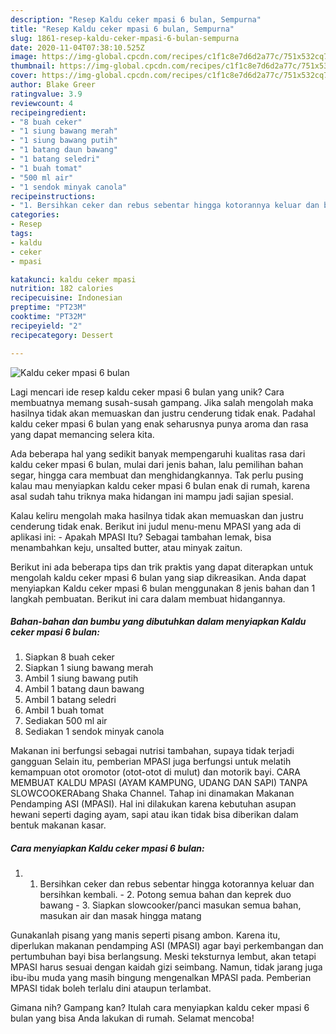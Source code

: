 ```yaml
---
description: "Resep Kaldu ceker mpasi 6 bulan, Sempurna"
title: "Resep Kaldu ceker mpasi 6 bulan, Sempurna"
slug: 1861-resep-kaldu-ceker-mpasi-6-bulan-sempurna
date: 2020-11-04T07:38:10.525Z
image: https://img-global.cpcdn.com/recipes/c1f1c8e7d6d2a77c/751x532cq70/kaldu-ceker-mpasi-6-bulan-foto-resep-utama.jpg
thumbnail: https://img-global.cpcdn.com/recipes/c1f1c8e7d6d2a77c/751x532cq70/kaldu-ceker-mpasi-6-bulan-foto-resep-utama.jpg
cover: https://img-global.cpcdn.com/recipes/c1f1c8e7d6d2a77c/751x532cq70/kaldu-ceker-mpasi-6-bulan-foto-resep-utama.jpg
author: Blake Greer
ratingvalue: 3.9
reviewcount: 4
recipeingredient:
- "8 buah ceker"
- "1 siung bawang merah"
- "1 siung bawang putih"
- "1 batang daun bawang"
- "1 batang seledri"
- "1 buah tomat"
- "500 ml air"
- "1 sendok minyak canola"
recipeinstructions:
- "1. Bersihkan ceker dan rebus sebentar hingga kotorannya keluar dan bersihkan kembali. 2. Potong semua bahan dan keprek duo bawang 3. Siapkan slowcooker/panci masukan semua bahan, masukan air dan masak hingga matang"
categories:
- Resep
tags:
- kaldu
- ceker
- mpasi

katakunci: kaldu ceker mpasi 
nutrition: 182 calories
recipecuisine: Indonesian
preptime: "PT23M"
cooktime: "PT32M"
recipeyield: "2"
recipecategory: Dessert

---
```



![Kaldu ceker mpasi 6 bulan](https://img-global.cpcdn.com/recipes/c1f1c8e7d6d2a77c/751x532cq70/kaldu-ceker-mpasi-6-bulan-foto-resep-utama.jpg)

Lagi mencari ide resep kaldu ceker mpasi 6 bulan yang unik? Cara membuatnya memang susah-susah gampang. Jika salah mengolah maka hasilnya tidak akan memuaskan dan justru cenderung tidak enak. Padahal kaldu ceker mpasi 6 bulan yang enak seharusnya punya aroma dan rasa yang dapat memancing selera kita.

Ada beberapa hal yang sedikit banyak mempengaruhi kualitas rasa dari kaldu ceker mpasi 6 bulan, mulai dari jenis bahan, lalu pemilihan bahan segar, hingga cara membuat dan menghidangkannya. Tak perlu pusing kalau mau menyiapkan kaldu ceker mpasi 6 bulan enak di rumah, karena asal sudah tahu triknya maka hidangan ini mampu jadi sajian spesial.

Kalau keliru mengolah maka hasilnya tidak akan memuaskan dan justru cenderung tidak enak. Berikut ini judul menu-menu MPASI yang ada di aplikasi ini: - Apakah MPASI Itu? Sebagai tambahan lemak, bisa menambahkan keju, unsalted butter, atau minyak zaitun.


Berikut ini ada beberapa tips dan trik praktis yang dapat diterapkan untuk mengolah kaldu ceker mpasi 6 bulan yang siap dikreasikan. Anda dapat menyiapkan Kaldu ceker mpasi 6 bulan menggunakan 8 jenis bahan dan 1 langkah pembuatan. Berikut ini cara dalam membuat hidangannya.

<!--inarticleads1-->

##### Bahan-bahan dan bumbu yang dibutuhkan dalam menyiapkan Kaldu ceker mpasi 6 bulan:

1. Siapkan 8 buah ceker
1. Siapkan 1 siung bawang merah
1. Ambil 1 siung bawang putih
1. Ambil 1 batang daun bawang
1. Ambil 1 batang seledri
1. Ambil 1 buah tomat
1. Sediakan 500 ml air
1. Sediakan 1 sendok minyak canola


Makanan ini berfungsi sebagai nutrisi tambahan, supaya tidak terjadi gangguan Selain itu, pemberian MPASI juga berfungsi untuk melatih kemampuan otot oromotor (otot-otot di mulut) dan motorik bayi. CARA MEMBUAT KALDU MPASI (AYAM KAMPUNG, UDANG DAN SAPI) TANPA SLOWCOOKERAbang Shaka Channel. Tahap ini dinamakan Makanan Pendamping ASI (MPASI). Hal ini dilakukan karena kebutuhan asupan hewani seperti daging ayam, sapi atau ikan tidak bisa diberikan dalam bentuk makanan kasar. 

<!--inarticleads2-->

##### Cara menyiapkan Kaldu ceker mpasi 6 bulan:

1. 1. Bersihkan ceker dan rebus sebentar hingga kotorannya keluar dan bersihkan kembali. - 2. Potong semua bahan dan keprek duo bawang - 3. Siapkan slowcooker/panci masukan semua bahan, masukan air dan masak hingga matang


Gunakanlah pisang yang manis seperti pisang ambon. Karena itu, diperlukan makanan pendamping ASI (MPASI) agar bayi perkembangan dan pertumbuhan bayi bisa berlangsung. Meski teksturnya lembut, akan tetapi MPASI harus sesuai dengan kaidah gizi seimbang. Namun, tidak jarang juga ibu-ibu muda yang masih bingung mengenalkan MPASI pada. Pemberian MPASI tidak boleh terlalu dini ataupun terlambat. 

Gimana nih? Gampang kan? Itulah cara menyiapkan kaldu ceker mpasi 6 bulan yang bisa Anda lakukan di rumah. Selamat mencoba!
